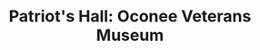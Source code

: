 ---
layout: repo
title: "Patriot's Hall: Oconee Veterans Museum"
id: 2214
permalink: repos/2214/
---